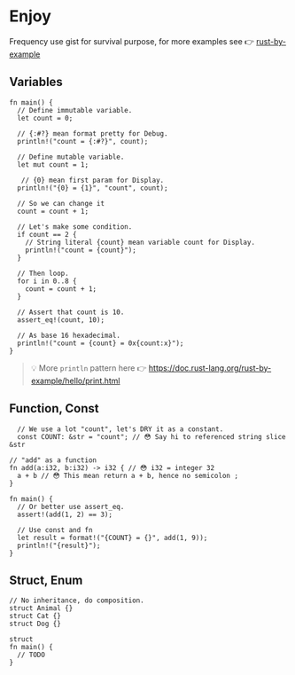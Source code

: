 # Enjoy

Frequency use gist for survival purpose, for more examples see 👉 [rust-by-example](https://doc.rust-lang.org/rust-by-example/index.html)

## Variables

```rust,editable
fn main() {
  // Define immutable variable.
  let count = 0;

  // {:#?} mean format pretty for Debug.
  println!("count = {:#?}", count);

  // Define mutable variable.
  let mut count = 1;

   // {0} mean first param for Display.
  println!("{0} = {1}", "count", count);

  // So we can change it
  count = count + 1;

  // Let's make some condition.
  if count == 2 {
    // String literal {count} mean variable count for Display.
    println!("count = {count}");
  }

  // Then loop.
  for i in 0..8 {
    count = count + 1;
  }

  // Assert that count is 10.
  assert_eq!(count, 10);

  // As base 16 hexadecimal.
  println!("count = {count} = 0x{count:x}");
}
```

> 💡 More `println` pattern here 👉 https://doc.rust-lang.org/rust-by-example/hello/print.html

## Function, Const

```rust,editable
  // We use a lot "count", let's DRY it as a constant.
  const COUNT: &str = "count"; // 😳 Say hi to referenced string slice &str

// "add" as a function
fn add(a:i32, b:i32) -> i32 { // 😳 i32 = integer 32
  a + b // 😳 This mean return a + b, hence no semicolon ;
}

fn main() {
  // Or better use assert_eq.
  assert!(add(1, 2) == 3);

  // Use const and fn
  let result = format!("{COUNT} = {}", add(1, 9));
  println!("{result}");
}
```

## Struct, Enum

```rust,editable
// No inheritance, do composition.
struct Animal {}
struct Cat {}
struct Dog {}

struct
fn main() {
  // TODO
}
```
